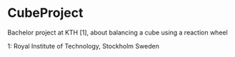 # CubeProject
Bachelor project at KTH [1], about balancing a cube using a reaction wheel

1: Royal Institute of Technology, Stockholm Sweden
